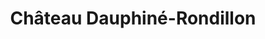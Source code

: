 ---
title: "Château Dauphiné-Rondillon"
url: /loupiac/chateau-dauphine-rondillon/
shop: Spirituosen
---